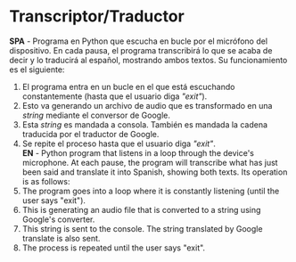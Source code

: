 # Transcriptor/Traductor

**SPA** - Programa en Python que escucha en bucle por el micrófono del dispositivo. En cada pausa, el programa transcribirá lo que se acaba de decir y lo traducirá al
español, mostrando ambos textos. Su funcionamiento es el siguiente:<br>
1. El programa entra en un bucle en el que está escuchando constantemente (hasta que el usuario diga *"exit"*).
2. Esto va generando un archivo de audio que es transformado en una *string* mediante el conversor de Google.
3. Esta *string* es mandada a consola. También es mandada la cadena traducida por el traductor de Google.
4. Se repite el proceso hasta que el usuario diga *"exit"*.<br>
**EN** - Python program that listens in a loop through the device's microphone. At each pause, the program will transcribe what has just been said and translate it into
Spanish, showing both texts. Its operation is as follows:<br>
1. The program goes into a loop where it is constantly listening (until the user says "exit").
2. This is generating an audio file that is converted to a string using Google's converter.
3. This string is sent to the console. The string translated by Google translate is also sent.
4. The process is repeated until the user says "exit".
